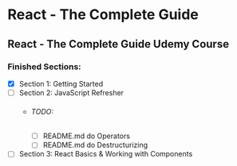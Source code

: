 # React - The Complete Guide

## React - The Complete Guide Udemy Course

### Finished Sections:

- [x] Section 1: Getting Started
- [ ] Section 2: JavaScript Refresher
  - ###### TODO:
    - [ ] README.md do Operators
    - [ ] README.md do Destructurizing
- [ ] Section 3: React Basics & Working with Components